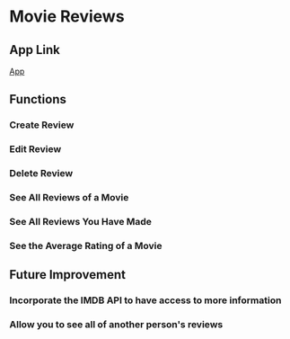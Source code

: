 # Movie Reviews

## App Link
[App](https://clever-nougat-689f14.netlify.app/)

## Functions

### Create Review

### Edit Review

### Delete Review

### See All Reviews of a Movie

### See All Reviews You Have Made

### See the Average Rating of a Movie

## Future Improvement

### Incorporate the IMDB API to have access to more information

### Allow you to see all of another person's reviews
